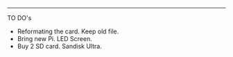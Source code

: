 -----

TO DO's

 - Reformating the card. Keep old file.
 - Bring new Pi. LED Screen.
 - Buy 2 SD card. Sandisk Ultra.
 
 


